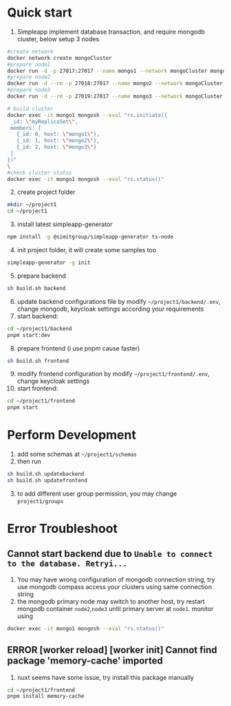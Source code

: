 # Quick start
1. Simpleapp implement database transaction, and require mongodb cluster, below setup 3 nodes
```sh
#create network
docker network create mongoCluster
#prepare node1
docker run -d -p 27017:27017 --name mongo1 --network mongoCluster mongo:5 mongod --replSet myReplicaSet --bind_ip localhost,mongo1
#prepare node2
docker run -d --rm -p 27018:27017 --name mongo2 --network mongoCluster mongo:5 mongod --replSet myReplicaSet --bind_ip localhost,mongo2
#prepare node3
docker run -d --rm -p 27019:27017 --name mongo3 --network mongoCluster mongo:5 mongod --replSet myReplicaSet --bind_ip localhost,mongo3

# build cluster
docker exec -it mongo1 mongosh --eval "rs.initiate({
 _id: \"myReplicaSet\",
 members: [
   {_id: 0, host: \"mongo1\"},
   {_id: 1, host: \"mongo2\"},
   {_id: 2, host: \"mongo3\"}
 ]
})"
\
#check cluster status
docker exec -it mongo1 mongosh --eval "rs.status()"

```



2. create project folder
```sh
mkdir ~/project1
cd ~/project1
```
3. install latest simpleapp-generator 
```sh
npm install -g @simitgroup/simpleapp-generator ts-node
```
4. init project folder, it will create some samples too
```sh
simpleapp-generator -g init
```
5. prepare backend
```sh
sh build.sh backend
```
6. update backend configurations file by modify `~/project1/backend/.env`, change mongodb, keycloak settings according your requirements
7. start backend:
```sh
cd ~/project1/backend
pnpm start:dev
```

8. prepare frontend (i use pnpm cause faster)
```sh
sh build.sh frontend
```
9. modify frontend configuration by modify `~/project1/frontend/.env`, change keycloak settings
10. start frontend:
```sh
cd ~/project1/frontend
pnpm start
```


# Perform Development
1. add some schemas at `~/project1/schemas`
2. then run 
```sh
sh build.sh updatebackend
sh build.sh updatefrontend
```
3. to add different user group permission, you may change `project1/groups`



# Error Troubleshoot

## Cannot start backend due to `Unable to connect to the database. Retryi...`
1. You may have wrong configuration of mongodb connection string, try use mongodb compass access your clusters using same connection string
2. the mongodb primary node may switch to another host, try restart mongodb container `node2`,`node3` until primary server at `node1`. monitor using 
```sh
docker exec -it mongo1 mongosh --eval "rs.status()"
```


## ERROR  [worker reload] [worker init] Cannot find package 'memory-cache' imported 
1. nuxt seems have some issue, try install this package manually
```sh
cd ~/project1/frontend
pnpm install memory-cache
```